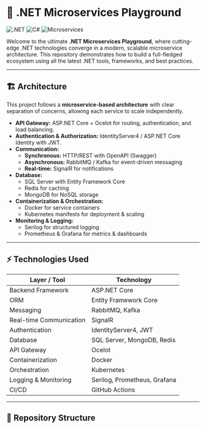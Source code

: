 # 🚀 .NET Microservices Playground

![.NET](https://img.shields.io/badge/.NET-6.0-blue?logo=dotnet)
![C#](https://img.shields.io/badge/C%23-9.0-green?logo=c-sharp)
![Microservices](https://img.shields.io/badge/Microservices-Enabled-orange)

Welcome to the ultimate **.NET Microservices Playground**, where cutting-edge .NET technologies converge in a modern, scalable microservice architecture. This repository demonstrates how to build a full-fledged ecosystem using all the latest .NET tools, frameworks, and best practices.  

---

## 🏗 Architecture

This project follows a **microservice-based architecture** with clear separation of concerns, allowing each service to scale independently.  

- **API Gateway:** ASP.NET Core + Ocelot for routing, authentication, and load balancing.  
- **Authentication & Authorization:** IdentityServer4 / ASP.NET Core Identity with JWT.  
- **Communication:**  
  - **Synchronous:** HTTP/REST with OpenAPI (Swagger)  
  - **Asynchronous:** RabbitMQ / Kafka for event-driven messaging  
  - **Real-time:** SignalR for notifications  
- **Database:**  
  - SQL Server with Entity Framework Core  
  - Redis for caching  
  - MongoDB for NoSQL storage  
- **Containerization & Orchestration:**  
  - Docker for service containers  
  - Kubernetes manifests for deployment & scaling  
- **Monitoring & Logging:**  
  - Serilog for structured logging  
  - Prometheus & Grafana for metrics & dashboards  

---

## ⚡ Technologies Used

| Layer / Tool               | Technology |
|----------------------------|------------|
| Backend Framework          | ASP.NET Core |
| ORM                        | Entity Framework Core |
| Messaging                  | RabbitMQ, Kafka |
| Real-time Communication    | SignalR |
| Authentication             | IdentityServer4, JWT |
| Database                   | SQL Server, MongoDB, Redis |
| API Gateway                | Ocelot |
| Containerization           | Docker |
| Orchestration              | Kubernetes |
| Logging & Monitoring       | Serilog, Prometheus, Grafana |
| CI/CD                      | GitHub Actions |

---

## 📂 Repository Structure

